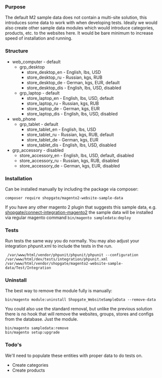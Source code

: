 ### Purpose
The default M2 sample data does not contain a multi-site solution, this introduces some data to work with
when developing tests. Ideally we would also create other sample data modules which would introduce categories,
products, etc. to the websites here. It would be bare minimum to increase speed of installation and running. 

### Structure
* web_computer - default
    * grp_desktop
        * store_desktop_en - English, lbs, USD
        * store_desktop_ru - Russian, kgs, RUB
        * store_desktop_de - German, kgs, EUR, default
        * store_desktop_dis - English, lbs, USD, disabled
    * grp_laptop - default
        * store_laptop_en - English, lbs, USD, default
        * store_laptop_ru - Russian, kgs, RUB
        * store_laptop_de - German, kgs, EUR
        * store_laptop_dis - English, lbs, USD, disabled
* web_phone
    * grp_tablet - default
        * store_tablet_en - English, lbs, USD
        * store_tablet_ru - Russian, kgs, RUB, default
        * store_tablet_de - German, kgs, EUR
        * store_tablet_dis - English, lbs, USD, disabled
* grp_accessory - disabled
    * store_accessory_en - English, lbs, USD, default, disabled
    * store_accessory_ru - Russian, kgs, RUB, disabled
    * store_accessory_de - German, kgs, EUR, disabled

### Installation
Can be installed manually by including the package via composer:

```$xslt
composer require shopgate/magento2-website-sample-data
```

If you have any other magento 2 plugin that suggests this sample data, e.g. [shopgate/connect-integration-magento2] 
the sample data will be installed via regular magento command `bin/magento sampledata:deploy`

### Tests
Run tests the same way you do normally. You may also adjust your integration phpunit.xml to include the tests in 
the run.
```$xslt
 /var/www/html/vendor/phpunit/phpunit/phpunit --configuration /var/www/html/dev/tests/integration/phpunit.xml /var/www/html/vendor/shopgate/magento2-website-sample-data/Test/Integration
```

### Uninstall
The best way to remove the module fully is manually:
```$xslt
bin/magento module:uninstall Shopgate_WebsiteSampleData --remove-data
```

You could also use the standard removal, but unlike the previous solution there is no hook that will remove the
 websites, groups, stores and configs from the database. Just the module.
```$xslt
bin/magento sampledata:remove
bin/magento setup:upgrade
```

### Todo's
We'll need to populate these entities with proper data to do tests on.

* Create categories
* Create products

[shopgate/connect-integration-magento2]: https://github.com/shopgate/connect-integration-magento2
